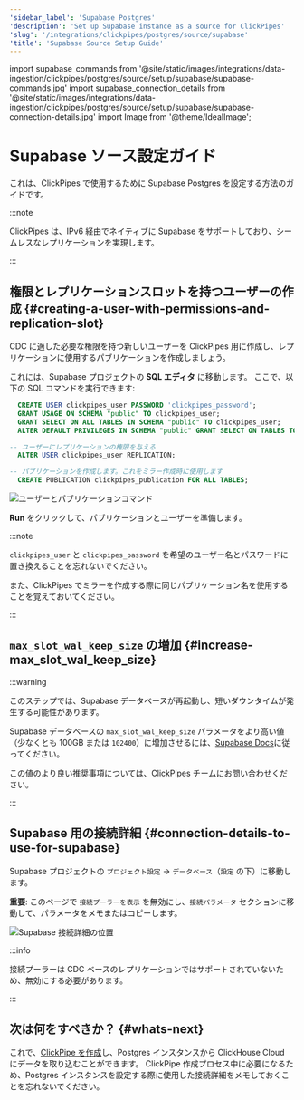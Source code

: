 ```yaml
---
'sidebar_label': 'Supabase Postgres'
'description': 'Set up Supabase instance as a source for ClickPipes'
'slug': '/integrations/clickpipes/postgres/source/supabase'
'title': 'Supabase Source Setup Guide'
---
```


import supabase_commands from '@site/static/images/integrations/data-ingestion/clickpipes/postgres/source/setup/supabase/supabase-commands.jpg'
import supabase_connection_details from '@site/static/images/integrations/data-ingestion/clickpipes/postgres/source/setup/supabase/supabase-connection-details.jpg'
import Image from '@theme/IdealImage';


# Supabase ソース設定ガイド

これは、ClickPipes で使用するために Supabase Postgres を設定する方法のガイドです。

:::note

ClickPipes は、IPv6 経由でネイティブに Supabase をサポートしており、シームレスなレプリケーションを実現します。

:::


## 権限とレプリケーションスロットを持つユーザーの作成 {#creating-a-user-with-permissions-and-replication-slot}

CDC に適した必要な権限を持つ新しいユーザーを ClickPipes 用に作成し、レプリケーションに使用するパブリケーションを作成しましょう。

これには、Supabase プロジェクトの **SQL エディタ** に移動します。
ここで、以下の SQL コマンドを実行できます:
```sql
  CREATE USER clickpipes_user PASSWORD 'clickpipes_password';
  GRANT USAGE ON SCHEMA "public" TO clickpipes_user;
  GRANT SELECT ON ALL TABLES IN SCHEMA "public" TO clickpipes_user;
  ALTER DEFAULT PRIVILEGES IN SCHEMA "public" GRANT SELECT ON TABLES TO clickpipes_user;

-- ユーザーにレプリケーションの権限を与える
  ALTER USER clickpipes_user REPLICATION;

-- パブリケーションを作成します。これをミラー作成時に使用します
  CREATE PUBLICATION clickpipes_publication FOR ALL TABLES;
```

<Image img={supabase_commands} alt="ユーザーとパブリケーションコマンド" size="large" border/>


**Run** をクリックして、パブリケーションとユーザーを準備します。

:::note

`clickpipes_user` と `clickpipes_password` を希望のユーザー名とパスワードに置き換えることを忘れないでください。

また、ClickPipes でミラーを作成する際に同じパブリケーション名を使用することを覚えておいてください。

:::


## `max_slot_wal_keep_size` の増加 {#increase-max_slot_wal_keep_size}


:::warning

このステップでは、Supabase データベースが再起動し、短いダウンタイムが発生する可能性があります。

Supabase データベースの `max_slot_wal_keep_size` パラメータをより高い値（少なくとも 100GB または `102400`）に増加させるには、[Supabase Docs](https://supabase.com/docs/guides/database/custom-postgres-config#cli-supported-parameters)に従ってください。

この値のより良い推奨事項については、ClickPipes チームにお問い合わせください。

:::

## Supabase 用の接続詳細 {#connection-details-to-use-for-supabase}

Supabase プロジェクトの `プロジェクト設定` -> `データベース`（`設定` の下）に移動します。

**重要**: このページで `接続プーラーを表示` を無効にし、`接続パラメータ` セクションに移動して、パラメータをメモまたはコピーします。

<Image img={supabase_connection_details} size="lg" border alt="Supabase 接続詳細の位置" border/>

:::info

接続プーラーは CDC ベースのレプリケーションではサポートされていないため、無効にする必要があります。

:::


## 次は何をすべきか？ {#whats-next}

これで、[ClickPipe を作成](../index.md)し、Postgres インスタンスから ClickHouse Cloud にデータを取り込むことができます。
ClickPipe 作成プロセス中に必要になるため、Postgres インスタンスを設定する際に使用した接続詳細をメモしておくことを忘れないでください。
